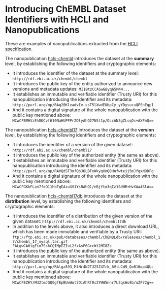 Introducing ChEMBL Dataset Identifiers with HCLI and Nanopublications
=====================================================================

These are examples of nanopublications extracted from the
[HCLI specification](https://www.w3.org/TR/hcls-dataset/#appendix_1).

The nanopublication [hcls-chembl](hcls-chembl.trig) introduces the dataset at
the **summary** level, by establishing the following identifiers and
cryptographic elements:

- It introduces the identifier of the dataset at the summary level:
  `http://rdf.ebi.ac.uk/chembl/chembl`
- It introduces the public key of the entity authorized to announce new versions
  and metadata updates: `MIIBtzCCASwGByqGSM44...`
- It establishes an immutable and verifiable identifier (Trusty URI) for this
  nanopublication introducing the identifier and its metadata:
  `http://purl.org/np/RAq20KleadvIv-ssT5lXwdEUbpCy_yYDysucuQFSnEqpI`
- And it contains a digital signature of the whole nanopublication with the
  public key mentioned above:
  `MCwCFBMHVzEhDKCvf610NaHUPPPr2DlyAhQ27N5l1p/OccAN3gZLsqOs+AXFmQ==`

The nanopublication [hcls-chembl17](hcls-chembl17.trig) introduces the dataset
at the **version** level, by establishing the following identifiers and
cryptographic elements:

- It introduces the identifier of a version of the given dataset:
  `http://rdf.ebi.ac.uk/chembl/chembl17`
- It introduces the public key of the authorized entity (the same as above).
- It establishes an immutable and verifiable identifier (Trusty URI) for this
  nanopublication introducing the identifier and its metadata:
  `http://purl.org/np/RAVQdST3ofQbJOLBFxWkyqXnQ0Hnfwtejj5mJfgxNODFg`
- And it contains a digital signature of the whole nanopublication with the
  public key mentioned above:
  `MCwCFGKkFLan7feO11hbTqEAzuGV1YsRAhQ1/nBjYto3qIz1SdHR+HvXAa4SlA==`

The nanopublication [hcls-chembl17db](hcls-chembl17db.trig) introduces the
dataset at the **distribution** level, by establishing the following identifiers
and cryptographic elements:

- It introduces the identifier of a distribution of the given version of the
  given dataset: `http://rdf.ebi.ac.uk/chembl/chembl17db`
- In addition to the levels above, it also introduces a direct download URL,
  which has been made immutable and verifiable by a Trusty URI:
  `ftp://ftp.ebi.ac.uk/pub/databases/chembl/ChEMBLdb/releases/chembl_17/chembl_17_mysql.tar.gz?FALgwCA0igFio7SskCQIMpEZIuL2fxAsP6GccWi2MI8Zs`
- It introduces the public key of the authorized entity (the same as above).
- It establishes an immutable and verifiable identifier (Trusty URI) for this
  nanopublication introducing the identifier and its metadata:
  `http://purl.org/np/RAlga593_MtNr4N2TJ2SZ4Trk_6VtLCd9_QoB16qo4QUc`
- And it contains a digital signature of the whole nanopublication with the
  public key mentioned above:
  `MCwCFEZHY/Md2tmJGQ0gfEpBUwWut2OiAhRf0s2YWW5nnr7L2qsWu8b/uZF72g==`
